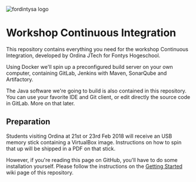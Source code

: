 ![fordintysa logo](http://www.bertkoor.nl/fordintysa.png)

# Workshop Continuous Integration

This repository contains everything you need for the workshop Continuous Integration, developed by Ordina JTech for Fontys Hogeschool.

Using Docker we'll spin up a preconfigured build server on your own computer, containing GitLab, Jenkins with Maven, SonarQube and Artifactory.

The Java software we're going to build is also contained in this repository. You can use your favorite IDE and Git client, or edit directly the source code in GitLab. More on that later.

## Preparation

Students visiting Ordina at 21st or 23rd Feb 2018 will receive an USB memory stick containing a VirtualBox image. 
Instructions on how to spin that up will be shipped in a PDF on that stick.

However, if you're reading this page on GitHub, you'll have to do some installation yourself. 
Please follow the instructions on the [Getting Started](https://github.com/Ordina-JTech/fordintysa-ci/wiki/GettingStarted) wiki page of this repository.
